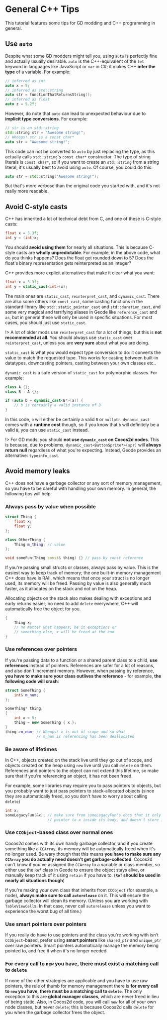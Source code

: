 # General C++ Tips

This tutorial features some tips for GD modding and C++ programming in general.

## Use `auto`

Despite what some GD modders might tell you, using `auto` is perfectly fine and actually usually desirable. `auto` is the C++-equivalent of the `let` keyword in languages like JavaScript or `var` in C#; it makes C++ **infer the type** of a variable. For example:
```cpp
// inferred as int
auto x = 5;
// inferred as std::string
auto str = functionThatReturnsString();
// inferred as float
auto z = 5.2f;
```
However, do note that `auto` can lead to unexpected behaviour due to **implicit type conversions**. For example:
```cpp
// str is an std::string
std::string str = "Awesome string!";
// Whoops! str is a const char*
auto str = "Awesome string!";
```
This code can not be converted to `auto` by just replacing the type, as this actually calls `std::string`'s `const char*` constructor. The type of string literals is `const char*`, so if you want to create an `std::string` from a string literal, it's usually best to avoid using `auto`. Of course, you could do this:
```cpp
auto str = std::string("Awesome string!");
```
But that's more verbose than the original code you started with, and it's not really more readable.

## Avoid C-style casts

C++ has inherited a lot of technical debt from C, and one of these is C-style casts:
```cpp
float x = 5.3f;
int y = (int)x;
```
You should **avoid using them** for nearly all situations. This is because C-style casts are **wholly unpredictable**. For example, in the above code, what do you thinks happens? Does the float get rounded down to 5? Does the float's binary representation gets reinterpreted as an integer?

C++ provides more explicit alternatives that make it clear what you want:
```cpp
float x = 5.3f;
int y = static_cast<int>(x);
```
The main ones are `static_cast`, `reinterpret_cast`, and `dynamic_cast`. There are also some others like `const_cast`, some casting functions in the standard library like `std::static_pointer_cast` and `std::duration_cast`, and some very magical and terrifying aliases in Geode like `reference_cast` and `as`, but in general these will only be used in specific situations. For most cases, you should just use `static_cast`.

!> A lot of older mods use `reinterpret_cast` for a lot of things, but this is **not recommended at all**. You should always use `static_cast` over `reinterpret_cast`, unless you are **very sure** about what you are doing.

`static_cast` is what you would expect type conversion to do: it converts the value to match the requested type. This works for casting between built-in datatypes, downcasting pointers, casting between your own classes etc..

`dynamic_cast` is a safe version of `static_cast` for polymorphic classes. For example:
```cpp
class A {};
class B : A {};

if (auto b = dynamic_cast<B*>(a)) {
    // b is certainly a valid instance of B
}
```
In this code, `b` will either be certainly a valid `B` or `nullptr`. `dynamic_cast` comes with a **runtime cost** though, so if you know that `b` will definitely be a valid `B`, you can use `static_cast` instead.

!> For GD mods, you should **not use `dynamic_cast` on Cocos2d nodes**. This is because, due to problems, `dynamic_cast<ButtonSprite*>(spr)` will **always return null** regardless of what you're expecting. Instead, Geode provides an alternative: `typeinfo_cast`.

## Avoid memory leaks

C++ does not have a garbage collector or any sort of memory management, so you have to be careful with handling your own memory. In general, the following tips will help:

### Always pass by value when possible

```cpp
struct Thing {
    float x;
    float y;
};

class OtherThing {
    Thing m_thing; // value
};

void someFun(Thing const& thing) {} // pass by const reference
```

If you're passing small structs or classes, always pass by value. This is the easiest way to keep track of memory; the one built-in memory management C++ does have is RAII, which means that once your struct is no longer used, its memory will be freed. Passing by value is also generally much faster, as it allocates on the stack and not on the heap.

Allocating objects on the stack also makes dealing with exceptions and early returns easier; no need to add `delete` everywhere, C++ will automatically free the object for you.

```cpp
{
    Thing x;
    // no matter what happens, be it exceptions or 
    // something else, x will be freed at the end
}
```

### Use references over pointers

If you're passing data to a function or a shared parent class to a child, **use references** instead of pointers. References are safer for a lot of reasons, and also don't increment memory. However, when passing by reference, **you have to make sure your class outlives the reference** - for example, **the following code will crash**:

```cpp
struct SomeThing {
    int& m_num;
};

SomeThing* thing;
{
    int x = 5;
    thing = new SomeThing { x };
}
thing->m_num; // Whoops! x is out of scope and so what 
              // m_num is referencing has been deallocated
```

### Be aware of lifetimes

In C++, objects created on the stack live until they go out of scope, and objects created on the heap using `new` live until you call `delete` on them. References and pointers to the object can not extend this lifetime, so make sure that if you're referencing an object, it has not been freed.

For example, some libraries may require you to pass pointers to objects, but you probably want to just pass pointers to stack-allocated objects (since they are automatically freed, so you don't have to worry about calling `delete`)
```cpp
int x;
someLegacyFun(&x); // make sure from someLegacyFun's docs that it only uses the 
                   // pointer to x inside its body, and doesn't store it anywhere
```

### Use `CCObject`-based class over normal ones

Cocos2d comes with its own handy garbage collector, and if you create something like a `CCArray`, its memory will be automatically freed when it's no longer used. Be wary though that this means **you have to make sure any `CCArray` you do actually need doesn't get garbage-collected**. Cocos2d can't know if you've assigned the `CCArray` to a variable or class member, so either use the `Ref` class in Geode to ensure the object stays alive, or manually keep track of it using `retain` if you have to. (**`Ref` should be used in nearly all situations though**)

If you're making your own class that inherits from `CCObject` (for example, a node), **always make sure to call `autorelease`** on it. This will ensure the garbage collector will clean its memory. (Unless you are working with `TableViewCell`s. In that case, never call `autorelease` unless you want to experience the worst bug of all time.)

### Use smart pointers over pointers

If you really do have to use pointers and the class you're working with isn't `CCObject`-based, prefer using **smart pointers** like `shared_ptr` and `unique_ptr` over raw pointers. Smart pointers automatically manage the memory being pointed to, and free it when it's no longer needed. 

### For every call to `new` you have, there must exist a matching call to `delete`

If none of the other strategies are applicable and you have to use raw pointers, the rule of thumb for memory management there is **for every call to `new` you have, there must be a matching call to `delete`**. The only exception to this are **global manager classes**, which are never freed in lieu of being static. Also, in Cocos2d code, you will call `new` for all of your own node classes, but never `delete`; this is because Cocos2d calls `delete` for you when the garbage collector frees the object.
